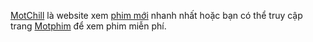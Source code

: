 <a href="https://motchill1.com">MotChill</a> là website xem <a href="https://iphimchillzz.net">phim mới</a> nhanh nhất hoặc bạn có thể truy cập trang <a href="https://motphim1.net">Motphim</a> để xem phim miễn phí.
